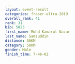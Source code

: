 ```yaml
---
layout: event-result 
categories: fraser-ultra-2019 
overall_rank: 41
rank: 31
bib: 5023
first_name: Mohd Kamarul Nazar
last_name: Samsuddin
distance: 50KM
category: 50KM
gender: Male
finish_time: 7-46-02
---
```

